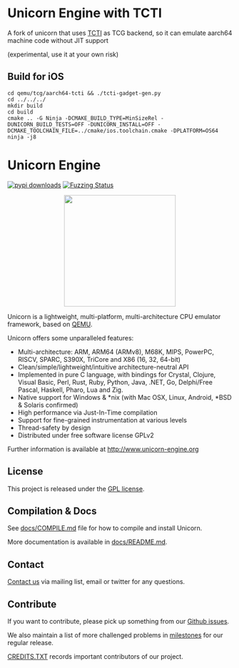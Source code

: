 # Unicorn Engine with TCTI

A fork of unicorn that uses [TCTI](https://github.com/tctiSH/qemu/blob/with_tcti_vectors/tcg/aarch64-tcti/README.md) as TCG backend, so it can emulate aarch64 machine code without JIT support

(experimental, use it at your own risk)

## Build for iOS

```
cd qemu/tcg/aarch64-tcti && ./tcti-gadget-gen.py
cd ../../../
mkdir build
cd build
cmake .. -G Ninja -DCMAKE_BUILD_TYPE=MinSizeRel -DUNICORN_BUILD_TESTS=OFF -DUNICORN_INSTALL=OFF -DCMAKE_TOOLCHAIN_FILE=../cmake/ios.toolchain.cmake -DPLATFORM=OS64
ninja -j8
```

Unicorn Engine
==============

[![pypi downloads](https://pepy.tech/badge/unicorn)](https://pepy.tech/project/unicorn)
[![Fuzzing Status](https://oss-fuzz-build-logs.storage.googleapis.com/badges/unicorn.svg)](https://bugs.chromium.org/p/oss-fuzz/issues/list?sort=-opened&can=1&q=proj:unicorn)


<p align="center">
<img width="250" src="docs/unicorn-logo.png">
</p>

Unicorn is a lightweight, multi-platform, multi-architecture CPU emulator framework, based on [QEMU](http://qemu.org).

Unicorn offers some unparalleled features:

- Multi-architecture: ARM, ARM64 (ARMv8), M68K, MIPS, PowerPC, RISCV, SPARC, S390X, TriCore and X86 (16, 32, 64-bit)
- Clean/simple/lightweight/intuitive architecture-neutral API
- Implemented in pure C language, with bindings for Crystal, Clojure, Visual Basic, Perl, Rust, Ruby, Python, Java, .NET, Go, Delphi/Free Pascal, Haskell, Pharo, Lua and Zig.
- Native support for Windows & *nix (with Mac OSX, Linux, Android, *BSD & Solaris confirmed)
- High performance via Just-In-Time compilation
- Support for fine-grained instrumentation at various levels
- Thread-safety by design
- Distributed under free software license GPLv2

Further information is available at http://www.unicorn-engine.org


License
-------

This project is released under the [GPL license](COPYING).


Compilation & Docs
------------------

See [docs/COMPILE.md](docs/COMPILE.md) file for how to compile and install Unicorn.

More documentation is available in [docs/README.md](docs/README.md).


Contact
-------

[Contact us](http://www.unicorn-engine.org/contact/) via mailing list, email or twitter for any questions.


Contribute
----------

If you want to contribute, please pick up something from our [Github issues](https://github.com/unicorn-engine/unicorn/issues).

We also maintain a list of more challenged problems in [milestones](https://github.com/unicorn-engine/unicorn/milestones) for our regular release.

[CREDITS.TXT](CREDITS.TXT) records important contributors of our project.

